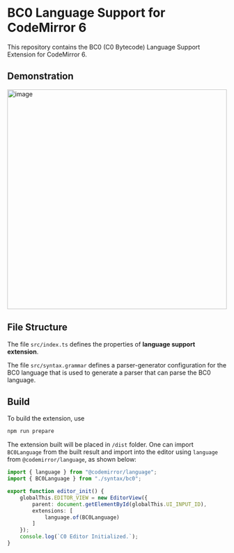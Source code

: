 # BC0 Language Support for CodeMirror 6

This repository contains the  BC0 (C0 Bytecode) Language Support Extension for CodeMirror 6.

## Demonstration
<img width="504" alt="image" src="https://user-images.githubusercontent.com/47029019/174206806-eca0732c-84b9-4c05-b2ba-1d5a9f52f70a.png">


## File Structure

The file `src/index.ts` defines the properties of **language support extension**.

The file `src/syntax.grammar` defines a parser-generator configuration for the BC0 language that is used to generate a parser that can parse the BC0 language.

## Build

To build the extension, use

```bash
npm run prepare
```

The extension built will be placed in `/dist` folder. One can import `BC0Language` from the built result and import into the editor using `language` from `@codemirror/language`, as shown below:

```typescript
import { language } from "@codemirror/language";
import { BC0Language } from "./syntax/bc0";

export function editor_init() {
    globalThis.EDITOR_VIEW = new EditorView({
        parent: document.getElementById(globalThis.UI_INPUT_ID),
        extensions: [
            language.of(BC0Language)
        ]
    });
    console.log(`C0 Editor Initialized.`);
}

```
